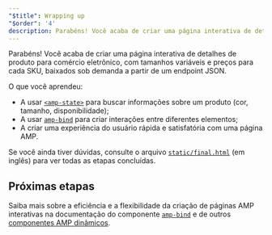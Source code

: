 ```yaml
---
"$title": Wrapping up
"$order": '4'
description: Parabéns! Você acaba de criar uma página interativa de detalhes de produto para comércio eletrônico, com tamanhos variáveis e preços para cada SKU, baixados sob demanda a partir de um endpoint JSON.
---
```


Parabéns! Você acaba de criar uma página interativa de detalhes de produto para comércio eletrônico, com tamanhos variáveis e preços para cada SKU, baixados sob demanda a partir de um endpoint JSON.

O que você aprendeu:

- A usar [`<amp-state>`](../../../../documentation/components/reference/amp-bind.md#state) para buscar informações sobre um produto (cor, tamanho, disponibilidade);
- A usar [`amp-bind`](../../../../documentation/components/reference/amp-bind.md) para criar interações entre diferentes elementos;
- A criar uma experiência do usuário rápida e satisfatória com uma página AMP.

Se você ainda tiver dúvidas, consulte o arquivo [`static/final.html`](https://github.com/googlecodelabs/advanced-interactivity-in-amp/blob/master/static/final.html) (em inglês) para ver todas as etapas concluídas.

## Próximas etapas

Saiba mais sobre a eficiência e a flexibilidade da criação de páginas AMP interativas na documentação do componente [`amp-bind`](../../../../documentation/components/reference/amp-bind.md) e de outros [componentes AMP dinâmicos](../../../../documentation/components/index.html).
